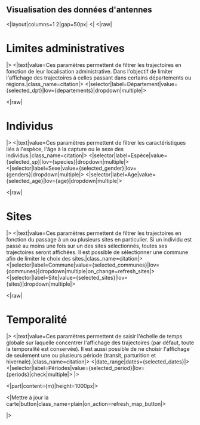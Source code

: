 ## Visualisation des données d'antennes

<|layout|columns=1 2|gap=50px|
<|
<|raw|
<div class="titre-container">
    <h1 class="titre-modern">Limites administratives</h1>
    <div class="ligne-soulignement"></div>
</div>
|>
<|text|value=Ces paramètres permettent de filtrer les trajectoires en fonction de leur localisation administrative. Dans l'objectif de limiter l'affichage des trajectoires à celles passant dans certains départements ou régions.|class_name=citation|>
<|selector|label=Département|value={selected_dpt}|lov={departements}|dropdown|multiple|>

<|raw|
<div class="titre-container">
    <h1 class="titre-modern">Individus</h1>
    <div class="ligne-soulignement"></div>
</div>
|>
<|text|value=Ces paramètres permettent de filtrer les caractéristiques liés à l'espèce, l'âge à la capture ou le sexe des individus.|class_name=citation|>
<|selector|label=Espèce|value={selected_sp}|lov={species}|dropdown|multiple|>
<|selector|label=Sexe|value={selected_gender}|lov={genders}|dropdown|multiple|>
<|selector|label=Age|value={selected_age}|lov={age}|dropdown|multiple|>

<|raw|
<div class="titre-container">
    <h1 class="titre-modern">Sites</h1>
    <div class="ligne-soulignement"></div>
</div>
|>
<|text|value=Ces paramètres permettent de filtrer les trajectoires en fonction du passage à un ou plusieurs sites en particulier. Si un individu est passé au moins une fois sur un des sites sélectionnés, toutes ses trajectoires seront affichées. Il est possible de sélectionner une commune afin de limiter le choix des sites.|class_name=citation|>
<|selector|label=Commune|value={selected_communes}|lov={communes}|dropdown|multiple|on_change=refresh_sites|>
<|selector|label=Site|value={selected_sites}|lov={sites}|dropdown|multiple|>

<|raw|
<div class="titre-container">
    <h1 class="titre-modern">Temporalité</h1>
    <div class="ligne-soulignement"></div>
</div>
|>
<|text|value=Ces paramètres permettent de saisir l'échelle de temps globale sur laquelle concentrer l'affichage des trajectoires (par défaut, toute la temporalité est conservée). Il est aussi possible de ne choisir l'affichage de seulement une ou plusieurs période (transit, parturition et hivernale).|class_name=citation|>
<|date_range|dates={selected_dates}|>
<|selector|label=Périodes|value={selected_period}|lov={periods}|check|multiple|>
|>

<|part|content={m}|height=1000px|>

<|Mettre à jour la carte|button|class_name=plain|on_action=refresh_map_button|>

|>
